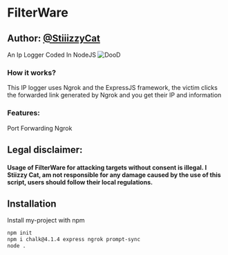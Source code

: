 # FilterWare
## Author: [@StiiizzyCat](github.com/StiizzyCat  "StiiizzyCat Github account")
An Ip Logger Coded In NodeJS
![DooD](https://user-images.githubusercontent.com/90114741/173221912-4c0cecd7-8913-442c-96a1-76acdf4b5575.png)


### How it works?
This IP logger uses Ngrok and the ExpressJS framework, the victim clicks the forwarded link generated by Ngrok and you get their IP and information

### Features:

Port Forwarding Ngrok

## Legal disclaimer:

#### Usage of FilterWare for attacking targets without consent is illegal. I Stiizzy Cat, am not responsible for any damage caused by the use of this script, users should follow their local regulations.

## Installation

Install my-project with npm

```bash
npm init 
npm i chalk@4.1.4 express ngrok prompt-sync
node .
```
    
